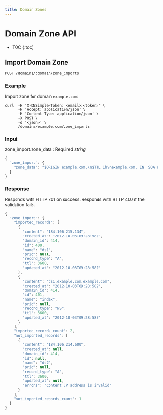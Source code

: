 ```yaml
---
title: Domain Zones
---
```


# Domain Zone API

* TOC
{:toc}


## Import Domain Zone

    POST /domains/:domain/zone_imports

### Example

Import zone for domain `example.com`:

    curl  -H 'X-DNSimple-Token: <email>:<token>' \
          -H 'Accept: application/json' \
          -H 'Content-Type: application/json' \
          -X POST \
          -d '<json>' \
          /domains/example.com/zone_imports

### Input

zone_import.zone_data
: Required _string_

~~~ js
{
  "zone_import": {
    "zone_data": "$ORIGIN example.com.\n$TTL 1h\nexample.com. IN  SOA ns1.dnsimple.com admin.dnsimple.com 2011092001 86400 7200 604800 300\nexample.com. IN NS  ns1.dnsimple.com.\nexample.com. IN NS  ns2.dnsimple.com.\nexample.com. IN NS  ns3.dnsimple.com.\nexample.com. IN NS  ns4.dnsimple.com.\nds1.example.com. 3600 IN  A 184.106.215.134\nindex.example.com. 3600 IN  NS ds1.example.com\n; example.com. 3600 IN  URL http://dnsimple.com\n; www.example.com. 3600 IN  URL https://dnsimple.com"
  }
}
~~~

### Response

Responds with HTTP 201 on success.
Responds with HTTP 400 if the validation fails.

~~~ js
{
  "zone_import": {
    "imported_records": [
      {
        "content": "184.106.215.134",
        "created_at": "2012-10-03T09:28:58Z",
        "domain_id": 414,
        "id": 400,
        "name": "ds1",
        "prio": null,
        "record_type": "A",
        "ttl": 3600,
        "updated_at": "2012-10-03T09:28:58Z"
      },
      {
        "content": "ds1.example.com.example.com",
        "created_at": "2012-10-03T09:28:58Z",
        "domain_id": 414,
        "id": 401,
        "name": "index",
        "prio": null,
        "record_type": "NS",
        "ttl": 3600,
        "updated_at": "2012-10-03T09:28:58Z"
      }
    ],
    "imported_records_count": 2,
    "not_imported_records": [
      {
        "content": "184.106.214.600",
        "created_at": null,
        "domain_id": 414,
        "id": null,
        "name": "ds2",
        "prio": null,
        "record_type": "A",
        "ttl": 3600,
        "updated_at": null,
        "errors": "Content IP address is invalid"
      }
    ],
    "not_imported_records_count": 1
  }
}
~~~

